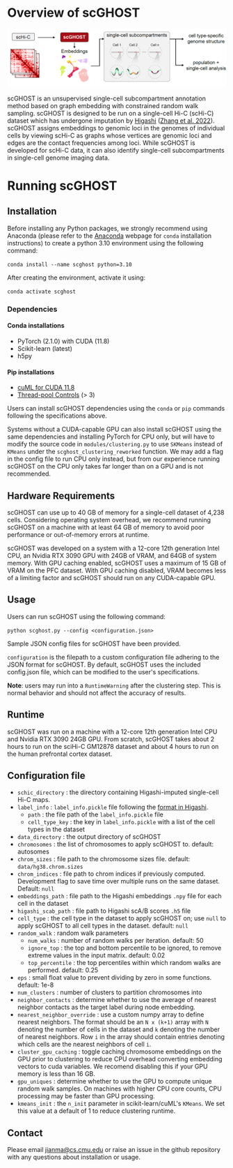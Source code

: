 # Overview of scGHOST

![Overview of scGHOST](scghost_overview.png)

scGHOST is an unsupervised single-cell subcompartment annotation method based on graph embedding with constrained random walk sampling.
scGHOST is designed to be run on a single-cell Hi-C (scHi-C) dataset which has undergone imputation by [Higashi](https://github.com/ma-compbio/Higashi) ([Zhang et al. 2022](https://www.nature.com/articles/s41587-021-01034-y)).
scGHOST assigns embeddings to genomic loci in the genomes of individual cells by viewing scHi-C as graphs whose vertices are genomic loci and edges are the contact frequencies among loci.
While scGHOST is developed for scHi-C data, it can also identify single-cell subcompartments in single-cell genome imaging data.

# Running scGHOST

## Installation

Before installing any Python packages, we strongly recommend using Anaconda (please refer to the [Anaconda](https://anaconda.org/) webpage for `conda` installation instructions) to create a python 3.10 environment using the following command:

`conda install --name scghost python=3.10`

After creating the environment, activate it using:

`conda activate scghost`

### Dependencies

#### Conda installations
- PyTorch (2.1.0) with CUDA (11.8)
- Scikit-learn (latest)
- h5py
#### Pip installations
- [cuML for CUDA 11.8](https://docs.rapids.ai/install#selector)
- [Thread-pool Controls](https://pypi.org/project/threadpoolctl/) (> 3)

Users can install scGHOST dependencies using the `conda` or `pip` commands following the specifications above.

Systems without a CUDA-capable GPU can also install scGHOST using the same dependencies and installing PyTorch for CPU only, but will have to modify the source code in `modules/clustering.py` to use `SKMeans` instead of `KMeans` under the `scghost_clustering_reworked` function. We may add a flag in the config file to run CPU only instead, but from our experience running scGHOST on the CPU only takes far longer than on a GPU and is not recommended.

## Hardware Requirements

scGHOST can use up to 40 GB of memory for a single-cell dataset of 4,238 cells.
Considering operating system overhead, we recommend running scGHOST on a machine with at least 64 GB of memory to avoid poor performance or out-of-memory errors at runtime.

scGHOST was developed on a system with a 12-core 12th generation Intel CPU, an Nvidia RTX 3090 GPU with 24GB of VRAM, and 64GB of system memory. With GPU caching enabled, scGHOST uses a maximum of 15 GB of VRAM on the PFC dataset. With GPU caching disabled, VRAM becomes less of a limiting factor and scGHOST should run on any CUDA-capable GPU.

## Usage

Users can run scGHOST using the following command:

`python scghost.py --config <configuration.json>`

Sample JSON config files for scGHOST have been provided.

`configuration` is the filepath to a custom configuration file adhering to the JSON format for scGHOST. By default, scGHOST uses the included config.json file, which can be modified to the user's specifications.

**Note**: users may run into a `RuntimeWarning` after the clustering step. This is normal behavior and should not affect the accuracy of results.

## Runtime
scGHOST was run on a machine with a 12-core 12th generation Intel CPU and Nvidia RTX 3090 24GB GPU.
From scratch, scGHOST takes about 2 hours to run on the sciHi-C GM12878 dataset and about 4 hours to run on the human prefrontal cortex dataset.

## Configuration file

- `schic_directory` : the directory containing Higashi-imputed single-cell Hi-C maps.
- `label_info` : `label_info.pickle` file following the [format in Higashi](https://github.com/ma-compbio/Higashi/wiki/Input-Files).
  - `path` : the file path of the `label_info.pickle` file
  - `cell_type_key` : the key in `label_info.pickle` with a list of the cell types in the dataset
- `data_directory` : the output directory of scGHOST
- `chromosomes` : the list of chromosomes to apply scGHOST to. default: autosomes
- `chrom_sizes` : file path to the chromosome sizes file. default: `data/hg38.chrom.sizes`
- `chrom_indices` : file path to chrom indices if previously computed. Development flag to save time over multiple runs on the same dataset. Default: `null`
- `embeddings_path` : file path to the Higashi embeddings `.npy` file for each cell in the dataset
- `higashi_scab_path` : file path to Higashi scA/B scores `.h5` file
- `cell_type` : the cell type in the dataset to apply scGHOST on; use `null` to apply scGHOST to all cell types in the dataset. default: `null`
- `random_walk` : random walk parameters
  - `num_walks` : number of random walks per iteration. default: 50
  - `ignore_top` : the top and bottom percentile to be ignored, to remove extreme values in the input matrix. default: 0.02
  - `top_percentile` : the top percentiles within which random walks are performed. default: 0.25
- `eps` : small float value to prevent dividing by zero in some functions. default: 1e-8
- `num_clusters` : number of clusters to partition chromosomes into
- `neighbor_contacts` : determine whether to use the average of nearest neighbor contacts as the target label during node embedding.
- `nearest_neighbor_override` : use a custom numpy array to define nearest neighbors. The format should be an `N x (k+1)` array with `N` denoting the number of cells in the dataset and `k` denoting the number of nearest neighbors. Row `i` in the array should contain entries denoting which cells are the nearest neighbors of cell `i`.
- `cluster_gpu_caching` : toggle caching chromosome embeddings on the GPU prior to clustering to reduce CPU overhead converting embedding vectors to cuda variables. We recomend disabling this if your GPU memory is less than 16 GB.
- `gpu_uniques` : determine whether to use the GPU to compute unique random walk samples. On machines with higher CPU core counts, CPU processing may be faster than GPU processing.
- `kmeans_init` : the `n_init` parameter in scikit-learn/cuML's `KMeans`. We set this value at a default of 1 to reduce clustering runtime.

## Contact
Please email jianma@cs.cmu.edu or raise an issue in the github repository with any questions about installation or usage.
